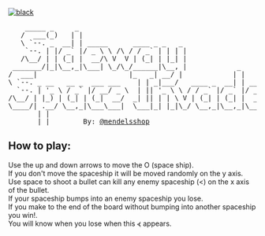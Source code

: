 [![black](https://github.com/mendelsshop/sideway_space_invaders/actions/workflows/black.yml/badge.svg)](https://github.com/mendelsshop/sideway_space_invaders/actions/workflows/black.yml)
<pre>
    _____ _     _                                                      
   /  ___(_)   | |                                                     
   \ `--. _  __| | _____      ____ _ _   _                             
    `--. | |/ _` |/ _ \ \ /\ / / _` | | | |                            
   /\__/ | | (_| |  __/\ V  V | (_| | |_| |                            
 _______/|_|\__,_|\___| \_/\_/______|\__, |            _               
/  ___|                      |_   _| __/ |            | |              
\ `--. _ __   __ _  ___ ___    | | _|___/   ____ _  __| | ___ _ __ ___ 
  `--. | '_ \ / _` |/ __/ _ \  | || '_ \ \ / / _` |/ _` |/ _ | '__/ __|
/\__/ | |_) | (_| | (_|  __/  _| || | | \ V | (_| | (_| |  __| |  \__ \
\____/| .__/ \__,_|\___\___|  \___|_| |_|\_/ \__,_|\__,_|\___|_|  |___/
       | |  
       |_|        By: <a href="https://github.com/mendelsshop/">@mendelsshop</a>                                              
</pre>                          
                                                       
## How to play:
Use the up and down arrows to move the O (space ship).
<br>
If you don't move the spaceship it will be moved randomly on the y axis.
<br>
Use space to shoot a bullet can kill any enemy spaceship (<) on the x axis of the bullet.
<br>
If your spaceship bumps into an enemy spaceship you lose.
<br>
If you make to the end of the board without bumping into another spaceship you win!.
<br>
You will know when you lose when this ⦓ appears.
